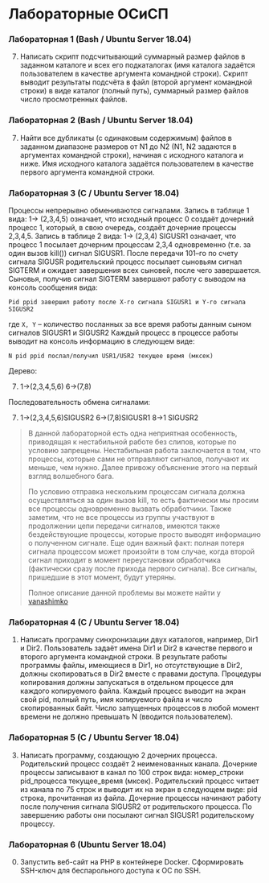 # Лабораторные ОСиСП
### Лабораторная 1 (Bash / Ubuntu Server 18.04)
7. Написать скрипт подсчитывающий суммарный размер файлов в заданном каталоге и всех его подкаталогах (имя каталога задаётся пользователем в качестве аргумента командной строки). Скрипт выводит результаты подсчёта в файл (второй аргумент командной строки) в виде каталог (полный путь), суммарный размер файлов число просмотренных файлов.

### Лабораторная 2 (Bash / Ubuntu Server 18.04)
7. Найти все дубликаты (с одинаковым содержимым) файлов в заданном диапазоне размеров от N1 до N2 (N1, N2 задаются в аргументах командной строки), начиная с исходного каталога и ниже. Имя исходного каталога задаётся пользователем в качестве первого аргумента командной строки.

### Лабораторная 3 (C / Ubuntu Server 18.04)
Процессы непрерывно обмениваются сигналами. Запись в таблице 1 вида: 1-> (2,3,4,5) означает, что исходный процесс 0 создаёт дочерний процесс 1, который, в свою очередь, создаёт дочерние процессы 2,3,4,5. Запись в таблице 2 вида: 1-> (2,3,4) SIGUSR1 означает, что процесс 1 посылает дочерним процессам 2,3,4 одновременно (т.е. за один вызов kill()) сигнал SIGUSR1. После передачи 101–го по счету сигнала SIGUSR родительский процесс посылает сыновьям сигнал SIGTERM и ожидает завершения всех сыновей, после чего завершается. Сыновья, получив сигнал SIGTERM завершают работу с выводом на консоль сообщения вида:

`Pid ppid завершил работу после X-го сигнала SIGUSR1 и Y-го сигнала SIGUSR2`

где `X, Y` – количество посланных за все время работы данным сыном сигналов SIGUSR1 и SIGUSR2
Каждый процесс в процессе работы выводит на консоль информацию в следующем виде:

`N pid ppid послал/получил USR1/USR2 текущее время (мксек)`

Дерево:

7. 1->(2,3,4,5,6) 6->(7,8)

Последовательность обмена сигналами:

7. 1->(2,3,4,5,6)SIGUSR2 6->(7,8)SIGUSR1 8->1 SIGUSR2

> В данной лабораторной есть одна неприятная особенность, приводящая к нестабильной работе без слипов, которые по условию запрещены. Нестабильная работа заключается в том, что процессы, которые сами не отправляют сигналов, получают их меньше, чем нужно. Далее привожу объяснение этого на первый взгляд волшебного бага.
>
> По условию отправка нескольким процессам сигнала должна осуществляться за один вызов kill, то есть фактически мы просим все процессы одновременно вызвать обработчики. Также заметим, что не все процессы из группы участвуют в продолжении цепи передачи сигналов, имеются также бездействующие процессы, которые просто выводят информацию о полученном сигнале. Еще один важный факт: полная потеря сигнала процессом может произойти в том случае, когда второй сигнал приходит в момент переустановки обработчика (фактически сразу после прихода первого сигнала). Все сигналы, пришедшие в этот момент, будут утеряны.
>
> Полное описание данной проблемы вы можете найти у [vanashimko](https://github.com/vanashimko/linux-signals)

### Лабораторная 4 (C / Ubuntu Server 18.04)
1. Написать программу синхронизации двух каталогов, например, Dir1 и Dir2. Пользователь задаёт имена Dir1 и Dir2 в качестве первого и второго аргумента командной строки. В результате работы программы файлы, имеющиеся в Dir1, но отсутствующие в Dir2, должны скопироваться в Dir2 вместе с правами доступа. Процедуры копирования должны запускаться в отдельном процессе для каждого копируемого файла. Каждый процесс выводит на экран свой pid, полный путь, имя копируемого файла и число скопированных байт. Число запущенных процессов в любой момент времени не должно превышать N (вводится пользователем).

### Лабораторная 5 (C / Ubuntu Server 18.04)
3. Написать программу, создающую 2 дочерних процесса. Родительский процесс создаёт 2 неименованных канала. Дочерние процессы записывают в канал по 100 строк вида: номер_строки pid_процесса текущее_время (мксек). Родительский процесс читает из канала по 75 строк и выводит их на экран в следующем виде: pid строка, прочитанная из файла. Дочерние процессы начинают работу после получения сигнала SIGUSR2 от родительского процесса. По завершению работы они посылают сигнал SIGUSR1 родительскому процессу.

### Лабораторная 6 (Ubuntu Server 18.04)
0. Запустить веб-сайт на PHP в контейнере Docker. Сформировать SSH-ключ для беспарольного доступа к ОС по SSH.